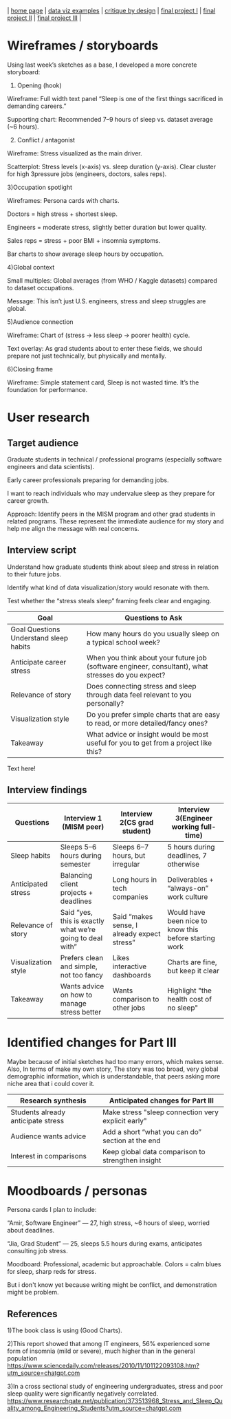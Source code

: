 | [home page](https://cmustudent.github.io/tswd-portfolio-templates/) | [data viz examples](dataviz-examples) | [critique by design](critique-by-design) | [final project I](final-project-part-one) | [final project II](final-project-part-two) | [final project III](final-project-part-three) |

# Wireframes / storyboards

Using last week’s sketches as a base, I developed a more concrete storyboard:

1) Opening (hook)

  Wireframe: Full width text panel “Sleep is one of the first things sacrificed in demanding careers.”

  Supporting chart: Recommended 7–9 hours of sleep vs. dataset average (~6 hours).

2) Conflict / antagonist

  Wireframe: Stress visualized as the main driver.

  Scatterplot: Stress levels (x-axis) vs. sleep duration (y-axis). Clear cluster for high 3pressure jobs          (engineers, doctors, sales reps).

3)Occupation spotlight

  Wireframes: Persona cards with charts.

  Doctors = high stress + shortest sleep.

  Engineers = moderate stress, slightly better duration but lower quality.

  Sales reps = stress + poor BMI + insomnia symptoms.

  Bar charts to show average sleep hours by occupation.

4)Global context

  Small multiples: Global averages (from WHO / Kaggle datasets) compared to dataset occupations.

  Message: This isn’t just U.S. engineers, stress and sleep struggles are global.

5)Audience connection

  Wireframe: Chart of (stress → less sleep → poorer health) cycle.

  Text overlay: As grad students about to enter these fields, we should prepare not just technically, but        physically and mentally.

6)Closing frame

  Wireframe: Simple statement card, Sleep is not wasted time. It’s the foundation for performance.

# User research 
## Target audience

Graduate students in technical / professional programs (especially software engineers and data scientists).

Early career professionals preparing for demanding jobs.

I want to reach individuals who may undervalue sleep as they prepare for career growth.

Approach: Identify peers in the MISM program and other grad students in related programs. These represent the immediate audience for my story and help me align the message with real concerns.


## Interview script
  Understand how graduate students think about sleep and stress in relation to their future jobs.

  Identify what kind of data visualization/story would resonate with them.

  Test whether the “stress steals sleep” framing feels clear and engaging.


|             Goal                     |               Questions to Ask             |
|--------------------------------------|--------------------------------------------|
|Goal	Questions Understand sleep habits|How many hours do you usually sleep on a typical school week?|
|  Anticipate career stress            |  When you think about your future job (software engineer, consultant), what stresses do you expect?                |
|         Relevance of story           |   Does connecting stress and sleep through data feel relevant to you personally?               |
|        Visualization style           |Do you prefer simple charts that are easy to read, or more detailed/fancy ones?|
|           Takeaway                   |     What advice or insight would be most useful for you to get from a project like this?             |

Text here!

## Interview findings



| Questions               | Interview 1 (MISM peer) | Interview 2(CS grad student) | Interview 3(Engineer working full-time) |
|-------------------------|--------------------------------|-------------|-------------|
|     Sleep habits         |Sleeps 5–6 hours during semester|Sleeps 6–7 hours, but irregular|5 hours during deadlines, 7 otherwise|
|Anticipated stress|      Balancing client projects + deadlines                          |           Long hours in tech companies  |     Deliverables + “always-on” work culture        |
|Relevance of story|    Said “yes, this is exactly what we’re going to deal with”   |     Said “makes sense, I already expect stress”  |     Would have been nice to know this before starting work        |
|Visualization style |Prefers clean and simple, not too fancy |Likes interactive dashboards| Charts are fine, but keep it clear|
|Takeaway|Wants advice on how to manage stress better|Wants comparison to other jobs|Highlight "the health cost of no sleep"|

# Identified changes for Part III
Maybe because of initial sketches had too many errors, which makes sense. Also, In terms of make my own story, The story was too broad, very global demographic information, which is understandable, that peers asking more niche area that i could cover it. 

| Research synthesis                       | Anticipated changes for Part III                                                |
|------------------------------------------|---------------------------------------------------------------------------------|
|Students already anticipate stress        | Make stress "sleep connection very explicit early"                              |
|    Audience wants advice                 | Add a short “what you can do” section at the end                                |
| Interest in comparisons                  |   Keep global data comparison to strengthen insight                             |

                                                                          
# Moodboards / personas
Persona cards I plan to include:

“Amir, Software Engineer” — 27, high stress, ~6 hours of sleep, worried about deadlines.

“Jia, Grad Student” — 25, sleeps 5.5 hours during exams, anticipates consulting job stress.

Moodboard: Professional, academic but approachable. Colors = calm blues for sleep, sharp reds for stress.

But i don't know yet because writing might be conflict, and demonstration might be problem.

## References
1)The book class is using (Good Charts).

2)This report showed that among IT engineers, 56% experienced some form of insomnia (mild or severe), much higher than in the general population
https://www.sciencedaily.com/releases/2010/11/101122093108.htm?utm_source=chatgpt.com

3)In a cross sectional study of engineering undergraduates, stress and poor sleep quality were significantly negatively correlated.
https://www.researchgate.net/publication/373513968_Stress_and_Sleep_Quality_among_Engineering_Students?utm_source=chatgpt.com
